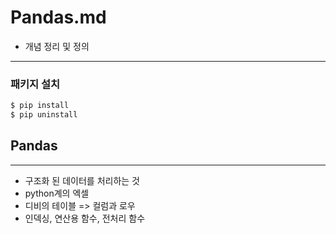 # Pandas.md
- 개념 정리 및 정의
---

### 패키지 설치 
```bash
$ pip install
$ pip uninstall
```

## Pandas 
---
- 구조화 된 데이터를 처리하는 것 
- python계의 엑셀 
- 디비의 테이블 => 컬럼과 로우 
- 인덱싱, 연산용 함수, 전처리 함수 


